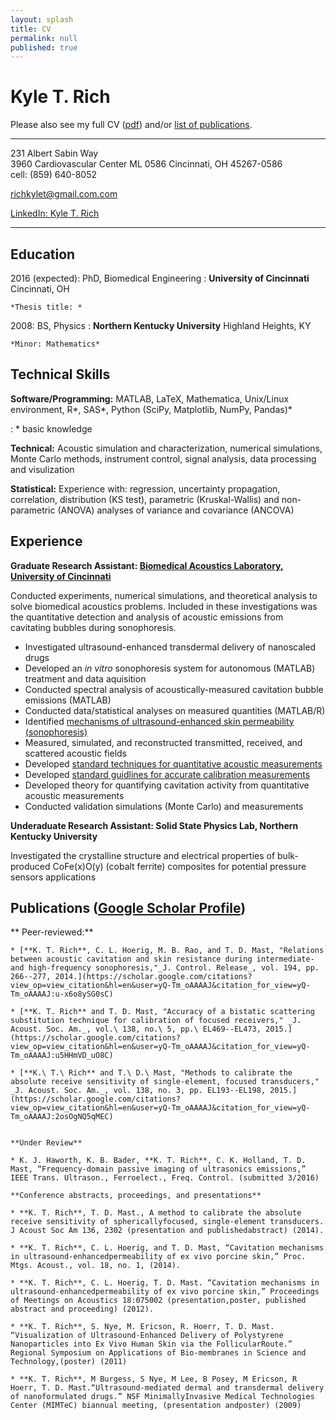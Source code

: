 ```yaml
---
layout: splash
title: CV
permalink: null
published: true
---
```



Kyle T. Rich
============
 Please also see my full CV ([pdf](/images/cv_5.pdf)) and/or
  [list of publications](https://scholar.google.com/citations?hl=en&user=yQ-Tm_oAAAAJ).
  
----------------------------     			
231 Albert Sabin Way                
3960 Cardiovascular Center ML 0586 
Cincinnati, OH 45267-0586           
cell: (859) 640-8052

<richkylet@gmail.com.com>

[LinkedIn: Kyle T. Rich](www.linkedin.com/in/kyletrich)

----------------------------     			

Education
---------

2016 (expected): PhD, Biomedical Engineering
:   **University of Cincinnati**  Cincinnati, OH

    *Thesis title: *

2008: BS, Physics
:   **Northern Kentucky University**  Highland Heights, KY

    *Minor: Mathematics*

Technical Skills
--------------------

   **Software/Programming:** MATLAB, LaTeX, Mathematica, Unix/Linux environment, R\*, SAS\*, Python (SciPy, Matplotlib, NumPy, Pandas)\*  

: \* basic knowledge

   **Technical:**  Acoustic simulation and characterization, numerical simulations, Monte Carlo methods, instrument control, signal analysis, data processing and visulization

   **Statistical:** Experience with: regression, uncertainty propagation, correlation,
distribution (KS test), parametric (Kruskal-Wallis) and non-parametric (ANOVA) analyses of variance and covariance (ANCOVA)


Experience
----------

**Graduate Research Assistant: [Biomedical Acoustics Laboratory, University of Cincinnati](http://med.uc.edu/ultrasound)**

Conducted experiments, numerical simulations, and theoretical analysis to solve biomedical acoustics problems. Included in these investigations was the quantitative detection and analysis of acoustic emissions from cavitating bubbles during sonophoresis. 

* Investigated ultrasound-enhanced transdermal delivery of nanoscaled drugs
* Developed an _in vitro_ sonophoresis system for autonomous (MATLAB) treatment and data aquisition
* Conducted spectral analysis of acoustically-measured cavitation bubble  emissions (MATLAB)
* Conducted data/statistical analyses on measured quantities (MATLAB/R)
* Identified [mechanisms of ultrasound-enhanced skin permeability (sonophoresis)](https://scholar.google.com/citations?view_op=view_citation&hl=en&user=yQ-Tm_oAAAAJ&citation_for_view=yQ-Tm_oAAAAJ:u-x6o8ySG0sC)
* Measured,  simulated, and reconstructed transmitted, received, and scattered acoustic fields 
* Developed [standard techniques for quantitative acoustic measurements](https://scholar.google.com/citations?view_op=view_citation&hl=en&user=yQ-Tm_oAAAAJ&citation_for_view=yQ-Tm_oAAAAJ:u5HHmVD_uO8C) 
* Developed [standard guidlines for accurate calibration measurements](https://scholar.google.com/citations?view_op=view_citation&hl=en&user=yQ-Tm_oAAAAJ&citation_for_view=yQ-Tm_oAAAAJ:2osOgNQ5qMEC)
* Developed theory for quantifying cavitation activity from quantitative acoustic measurements
* Conducted validation simulations (Monte Carlo) and measurements 


**Underaduate Research Assistant: Solid State Physics Lab, Northern Kentucky University**

Investigated the crystalline structure and electrical properties of bulk-produced CoFe(x)O(y) (cobalt ferrite) composites for potential pressure sensors applications
 
 



    

Publications ([Google Scholar Profile](https://scholar.google.com/citations?hl=en&user=yQ-Tm_oAAAAJ))
----------------------------------------
   ** Peer-reviewed:**

	* [**K. T. Rich**, C. L. Hoerig, M. B. Rao, and T. D. Mast, "Relations between acoustic cavitation and skin resistance during intermediate- and high-frequency sonophoresis,"_J. Control. Release_, vol. 194, pp. 266--277, 2014.](https://scholar.google.com/citations?view_op=view_citation&hl=en&user=yQ-Tm_oAAAAJ&citation_for_view=yQ-Tm_oAAAAJ:u-x6o8ySG0sC)

	* [**K. T. Rich** and T. D. Mast, "Accuracy of a bistatic scattering substitution technique for calibration of focused receivers," _J. Acoust. Soc. Am._, vol.\ 138, no.\ 5, pp.\ EL469--EL473, 2015.](https://scholar.google.com/citations?view_op=view_citation&hl=en&user=yQ-Tm_oAAAAJ&citation_for_view=yQ-Tm_oAAAAJ:u5HHmVD_uO8C)

	* [**K.\ T.\ Rich** and T.\ D.\ Mast, "Methods to calibrate the absolute receive sensitivity of single-element, focused transducers," _J. Acoust. Soc. Am._, vol. 138, no. 3, pp. EL193--EL198, 2015.](https://scholar.google.com/citations?view_op=view_citation&hl=en&user=yQ-Tm_oAAAAJ&citation_for_view=yQ-Tm_oAAAAJ:2osOgNQ5qMEC)


	**Under Review**

	* K. J. Haworth, K. B. Bader, **K. T. Rich**, C. K. Holland, T. D. Mast, “Frequency-domain passive imaging of ultrasonics emissions,” IEEE Trans. Ultrason., Ferroelect., Freq. Control. (submitted 3/2016)

	**Conference abstracts, proceedings, and presentations**
	
    * **K. T. Rich**, T. D. Mast., A method to calibrate the absolute receive sensitivity of sphericallyfocused, single-element transducers. J Acoust Soc Am 136, 2302 (presentation and publishedabstract) (2014).

	* **K. T. Rich**, C. L. Hoerig, and T. D. Mast, “Cavitation mechanisms in ultrasound-enhancedpermeability of ex vivo porcine skin,” Proc. Mtgs. Acoust., vol. 18, no. 1, (2014).

	* **K. T. Rich**, C. L. Hoerig, T. D. Mast. “Cavitation mechanisms in ultrasound-enhancedpermeability of ex vivo porcine skin,” Proceedings of Meetings on Acoustics 18:075002 (presentation,poster, published abstract and proceeding) (2012).

	* **K. T. Rich**, S. Nye, M. Ericson, R. Hoerr, T. D. Mast. “Visualization of Ultrasound-Enhanced Delivery of Polystyrene Nanoparticles into Ex Vivo Human Skin via the FollicularRoute.” Regional Symposium on Applications of Bio-membranes in Science and Technology,(poster) (2011)

	* **K. T. Rich**, M Burgess, S Nye, M Lee, B Posey, M Ericson, R Hoerr, T. D. Mast.“Ultrasound-mediated dermal and transdermal delivery of nanoformulated drugs.” NSF MinimallyInvasive Medical Technologies Center (MIMTeC) biannual meeting, (presentation andposter) (2009)




